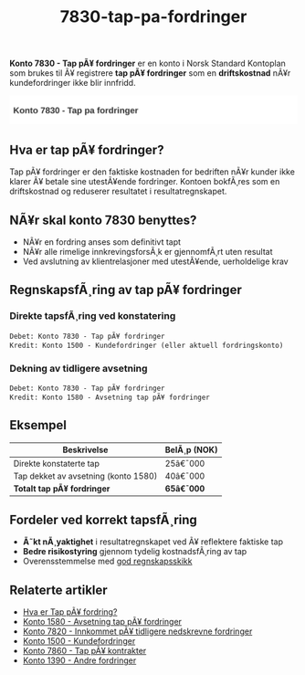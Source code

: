 ﻿---
title: "7830-tap-pa-fordringer"
meta_title: "7830-tap-pa-fordringer"
meta_description: '**Konto 7830 - Tap pÃ¥ fordringer** er en konto i Norsk Standard Kontoplan som brukes til Ã¥ registrere **tap pÃ¥ fordringer** som en **driftskostnad** nÃ¥r kun...'
slug: 7830-tap-pa-fordringer
type: blog
layout: pages/single
---

**Konto 7830 - Tap pÃ¥ fordringer** er en konto i Norsk Standard Kontoplan som brukes til Ã¥ registrere **tap pÃ¥ fordringer** som en **driftskostnad** nÃ¥r kundefordringer ikke blir innfridd.

![Illustrasjon av konto 7830 tap pa fordringer](7830-tap-pa-fordringer-image.svg)

## Hva er tap pÃ¥ fordringer?

Tap pÃ¥ fordringer er den faktiske kostnaden for bedriften nÃ¥r kunder ikke klarer Ã¥ betale sine utestÃ¥ende fordringer. Kontoen bokfÃ¸res som en driftskostnad og reduserer resultatet i resultatregnskapet.

## NÃ¥r skal konto 7830 benyttes?

* NÃ¥r en fordring anses som definitivt tapt
* NÃ¥r alle rimelige innkrevingsforsÃ¸k er gjennomfÃ¸rt uten resultat
* Ved avslutning av klientrelasjoner med utestÃ¥ende, uerholdelige krav

## RegnskapsfÃ¸ring av tap pÃ¥ fordringer

### Direkte tapsfÃ¸ring ved konstatering

```plaintext
Debet: Konto 7830 - Tap pÃ¥ fordringer
Kredit: Konto 1500 - Kundefordringer (eller aktuell fordringskonto)
```

### Dekning av tidligere avsetning

```plaintext
Debet: Konto 7830 - Tap pÃ¥ fordringer
Kredit: Konto 1580 - Avsetning tap pÃ¥ fordringer
```

## Eksempel

| Beskrivelse                         | BelÃ¸p (NOK)    |
|-------------------------------------|----------------|
| Direkte konstaterte tap             |  25â€¯000        |
| Tap dekket av avsetning (konto 1580)|  40â€¯000        |
| **Totalt tap pÃ¥ fordringer**        | **65â€¯000**     |

## Fordeler ved korrekt tapsfÃ¸ring

* **Ã˜kt nÃ¸yaktighet** i resultatregnskapet ved Ã¥ reflektere faktiske tap
* **Bedre risikostyring** gjennom tydelig kostnadsfÃ¸ring av tap
* Overensstemmelse med [god regnskapsskikk](/blogs/regnskap/god-regnskapsskikk "God regnskapsskikk - prinsipper og retningslinjer")

## Relaterte artikler

* [Hva er Tap pÃ¥ fordring?](/blogs/regnskap/tap-pa-fordring "Tap pÃ¥ fordring - regnskapsmessig behandling av fordringer som ikke kan innkreves")
* [Konto 1580 - Avsetning tap pÃ¥ fordringer](/blogs/kontoplan/1580-avsetning-tap-pa-fordringer "Konto 1580 - Avsetning tap pÃ¥ fordringer")
* [Konto 7820 - Innkommet pÃ¥ tidligere nedskrevne fordringer](/blogs/kontoplan/7820-innkommet-pa-tidligere-nedskrevne-fordringer "Konto 7820 - Innkommet pÃ¥ tidligere nedskrevne fordringer")
* [Konto 1500 - Kundefordringer](/blogs/kontoplan/1500-kundefordringer "Konto 1500 - Kundefordringer")
* [Konto 7860 - Tap pÃ¥ kontrakter](/blogs/kontoplan/7860-tap-pa-kontrakter "Konto 7860 - Tap pÃ¥ kontrakter")
* [Konto 1390 - Andre fordringer](/blogs/kontoplan/1390-andre-fordringer "Konto 1390 - Andre fordringer")
